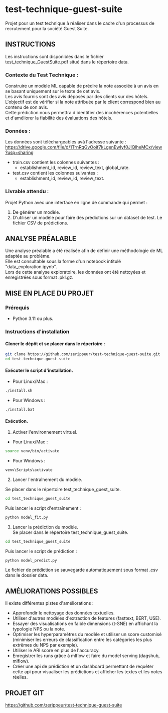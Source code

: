 # test-technique-guest-suite

Projet pour un test technique à réaliser dans le cadre d'un processus de recrutement pour la société Guest Suite.   

## INSTRUCTIONS 
Les instructions sont disponibles dans le fichier test_technique_GuestSuite.pdf situé dans le répertoire data.   

### Contexte du Test Technique :
Construire un modèle ML capable de prédire la note associée à un avis en se basant uniquement sur le texte de cet avis.   
Les avis fournis sont des avis déposés par des clients sur des hôtels.   
L'objectif est de vérifier si la note attribuée par le client correspond bien au contenu de son avis.   
Cette prédiction nous permettra d'identifier des incohérences potentielles et d'améliorer la fiabilité des évaluations des hôtels.      

### Données :
Les données sont téléchargeables avà l'adresse suivante :   
https://drive.google.com/file/d/1TrnRqGvOoif7kLgenEwIyf0JlQlheMCx/view?usp=sharing

- train.csv contient les colonnes suivantes :
    - establishment_id, review_id, review_text, global_rate.
- test.csv contient les colonnes suivantes :
    - establishment_id, review_id, review_text.  

### Livrable attendu :
Projet Python avec une interface en ligne de commande qui permet :
1. De générer un modèle.
2. D'utiliser un modèle pour faire des prédictions sur un dataset de test.
Le fichier CSV de prédictions.

## ANALYSE PRÉALABLE

Une analyse préalable a été réalisée afin de définir une méthodologie de ML adaptée au problème.   
Elle est consultable sous la forme d'un notebook intitulé "data_exploration.ipynb".   
Lors de cette analyse exploratoire, les données ont été nettoyées et enregistrées sous format .pkl.gz.   

## MISE EN PLACE DU PROJET

### Prérequis

- Python 3.11 ou plus.

### Instructions d'installation

#### Cloner le dépôt et se placer dans le répertoire :   
```bash
git clone https://github.com/zerippeur/test-technique-guest-suite.git
cd test-technique-guest-suite
```

#### Exécuter le script d'installation.   
- Pour Linux/Mac :
```bash
./install.sh
```
- Pour Windows :
```bash
./install.bat
```

#### Exécution.   
1. Activer l'environnement virtuel.   
- Pour Linux/Mac :
```bash
source venv/bin/activate
```
- Pour Windows :
```bash
venv\Scripts\activate
```

2. Lancer l'entraînement du modèle.   

Se placer dans le répertoire test_technique_guest_suite.   
```bash
cd test_technique_guest_suite
```
Puis lancer le script d'entraînement :   
```bash
python model_fit.py
```

3. Lancer la prédiction du modèle.   
Se placer dans le répertoire test_technique_guest_suite.   
```bash
cd test_technique_guest_suite
```
Puis lancer le script de prédiction :   
```bash
python model_predict.py
```

Le fichier de prédiction se sauvegarde automatiquement sous format .csv dans le dossier data.   

## AMÉLIORATIONS POSSIBLES

Il existe différentes pistes d'améliorations :
- Approfondir le nettoyage des données textuelles.
- Utiliser d'autres modèles d'extraction de features (fasttext, BERT, USE).
- Essayer des visualisations en faible dimensions (t-SNE) en affichant la typologie NPS ou la note.
- Optimiser les hyperparamètres du modèle et utiliser un score customisé (minimiser les erreurs de classification entre les catégories les plus extrêmes du NPS par exemple).
- Utiliser le ARI score en plus de l'accuracy.
- Enregistrer les runs grâce à mlflow et faire du model serving (dagshub, mlflow).
- Créer une api de prédiction et un dashboard permettant de requêter cette api pour visualiser les prédictions et afficher les textes et les notes réelles.

## PROJET GIT

https://github.com/zerippeur/test-technique-guest-suite